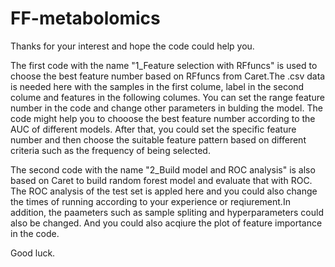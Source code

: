 # FF-metabolomics
Thanks for your interest and hope the code could help you.

The first code with the name "1_Feature selection with RFfuncs" is used to choose the best feature number based on RFfuncs from Caret.The .csv data is needed here with the samples
in the first colume, label in the second colume and features in the following columes. You can set the range feature number in the code and change other parameters in bulding the 
model. The code might help you to chooose the best feature number according to the AUC of different models. After that, you could set the specific feature number and then choose 
the suitable feature pattern based on different criteria such as the frequency of being selected.

The second code with the name "2_Build model and ROC analysis" is also based on Caret to build random forest model and evaluate that with ROC. The ROC analysis of the test set is
appled here and you could also change the times of running according to your experience or reqiurement.In addition, the paameters such as sample spliting and hyperparameters could
also be changed. And you could also acqiure the plot of feature importance in the code.

Good luck.
